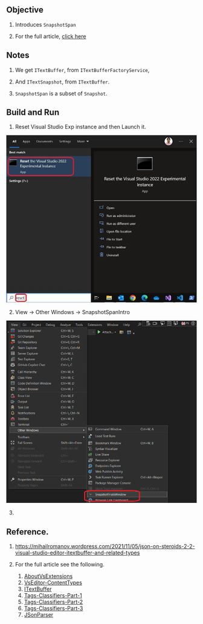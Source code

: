## Objective

1. Introduces `SnapshotSpan`

2. For the full article, [click here](../220555-TextBufferIntro/1-ITextBuffer.md)



## Notes

1. We get `ITextBuffer`, from `ITextBufferFactoryService`, 

2. And `ITextSnapshot`, from `ITextBuffer`.

3. `SnapshotSpan` is a subset of `Snapshot`.


## Build and Run
1. Reset Visual Studio Exp instance and then Launch it.

![Reset Visual Studio Exp](../200500-VSixBlankProjectAnalysis/images/57_50_ResetVsExpIntance.jpg)

2. View -> Other Windows -> SnapshotSpanIntro

![Launch the window](Images/50_50_OpenWindow.png)

3. 






## Reference.
1. https://mihailromanov.wordpress.com/2021/11/05/json-on-steroids-2-2-visual-studio-editor-itextbuffer-and-related-types


3. For the full article see the following.
   1. [AboutVsExtensions](../900930-JsonEditor/Articles/1-AboutVsExtensions.md)
   2. [VsEditor-ContentTypes](../900930-JsonEditor/Articles/2-VsEditor-ContentTypes.md)
   3. [ITextBuffer](../900930-JsonEditor/Articles/3-ITextBuffer.md)
   4. [Tags-Classifiers-Part-1](../900930-JsonEditor/Articles/4-Tags-Classifiers-Part-1.md)
   5. [Tags-Classifiers-Part-2](../900930-JsonEditor/Articles/5-Tags-Classifiers-Part-2.md)
   6. [Tags-Classifiers-Part-3](../900930-JsonEditor/Articles/6-Tags-Classifiers-Part-3.md)   
   7. [JSonParser](../900930-JsonEditor/Articles/7-JSonParser.md)




